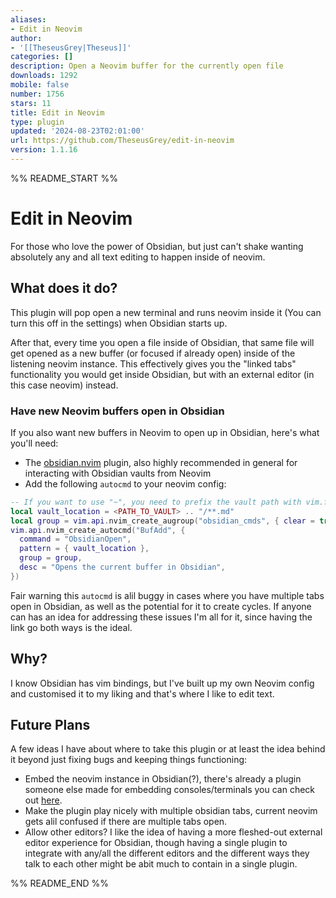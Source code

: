 ```yaml
---
aliases:
- Edit in Neovim
author:
- '[[TheseusGrey|Theseus]]'
categories: []
description: Open a Neovim buffer for the currently open file
downloads: 1292
mobile: false
number: 1756
stars: 11
title: Edit in Neovim
type: plugin
updated: '2024-08-23T02:01:00'
url: https://github.com/TheseusGrey/edit-in-neovim
version: 1.1.16
---
```


%% README_START %%

# Edit in Neovim

For those who love the power of Obsidian, but just can't shake wanting absolutely any and all text editing to happen inside of neovim.

## What does it do?

This plugin will pop open a new terminal and runs neovim inside it (You can turn this off in the settings) when Obsidian starts up.

After that, every time you open a file inside of Obsidian, that same file will get opened as a new buffer (or focused if already open) inside of the listening neovim instance. This effectively gives you the "linked tabs" functionality you would get inside Obsidian, but with an external editor (in this case neovim) instead.

### Have new Neovim buffers open in Obsidian

If you also want new buffers in Neovim to open up in Obsidian, here's what you'll need:

- The [obsidian.nvim](https://github.com/epwalsh/obsidian.nvim) plugin, also highly recommended in general for interacting with Obsidian vaults from Neovim
- Add the following `autocmd` to your neovim config:

```lua
-- If you want to use "~", you need to prefix the vault path with vim.fn.expand "~"
local vault_location = <PATH_TO_VAULT> .. "/**.md"
local group = vim.api.nvim_create_augroup("obsidian_cmds", { clear = true })
vim.api.nvim_create_autocmd("BufAdd", {
  command = "ObsidianOpen",
  pattern = { vault_location },
  group = group,
  desc = "Opens the current buffer in Obsidian",
})
```

Fair warning this `autocmd` is alil buggy in cases where you have multiple tabs open in Obsidian, as well as the potential for it to create cycles. If anyone can has an idea for addressing these issues I'm all for it, since having the link go both ways is the ideal.

## Why?

I know Obsidian has vim bindings, but I've built up my own Neovim config and customised it to my liking and that's where I like to edit text.

## Future Plans

A few ideas I have about where to take this plugin or at least the idea behind it beyond just fixing bugs and keeping things functioning:

- Embed the neovim instance in Obsidian(?), there's already a plugin someone else made for embedding consoles/terminals you can check out [here](https://github.com/polyipseity/obsidian-terminal).
- Make the plugin play nicely with multiple obsidian tabs, current neovim gets alil confused if there are multiple tabs open.
- Allow other editors? I like the idea of having a more fleshed-out external editor experience for Obsidian, though having a single plugin to integrate with any/all the different editors and the different ways they talk to each other might be abit much to contain in a single plugin.


%% README_END %%